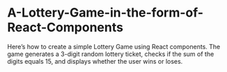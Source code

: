 # A-Lottery-Game-in-the-form-of-React-Components
Here’s how to create a simple Lottery Game using React components. The game generates a 3-digit random lottery ticket, checks if the sum of the digits equals 15, and displays whether the user wins or loses.
